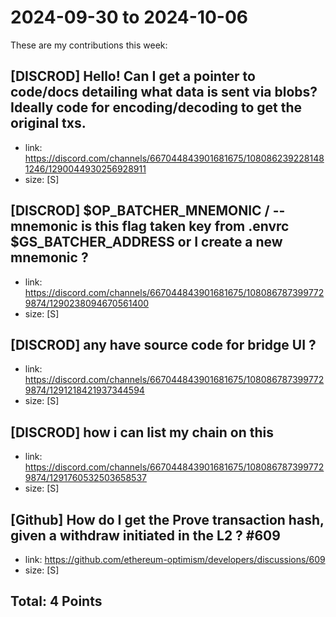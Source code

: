 # 2024-09-30 to 2024-10-06

These are my contributions this week:

## [DISCROD] Hello! Can I get a pointer to code/docs detailing what data is sent via blobs? Ideally code for encoding/decoding to get the original txs.
- link: https://discord.com/channels/667044843901681675/1080862392281481246/1290044930256928911
- size: [S]  


## [DISCROD] $OP_BATCHER_MNEMONIC / --mnemonic is this flag taken key from .envrc $GS_BATCHER_ADDRESS or I create a new mnemonic ?

- link: https://discord.com/channels/667044843901681675/1080867873997729874/1290238094670561400
- size: [S]  


## [DISCROD] any have source code for bridge UI ?

- link: https://discord.com/channels/667044843901681675/1080867873997729874/1291218421937344594
- size: [S]  


## [DISCROD] how i can list my chain on this
- link: https://discord.com/channels/667044843901681675/1080867873997729874/1291760532503658537
- size: [S]   

## [Github] How do I get the Prove transaction hash, given a withdraw initiated in the L2 ? #609

- link: https://github.com/ethereum-optimism/developers/discussions/609
- size: [S]  

## Total: 4 Points